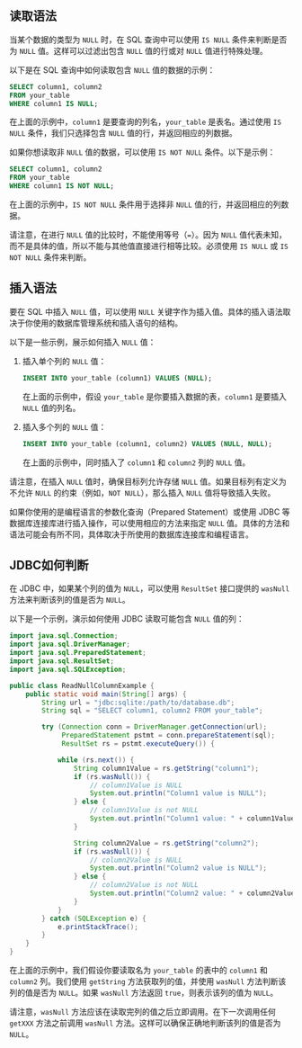 ## 读取语法
当某个数据的类型为 `NULL` 时，在 SQL 查询中可以使用 `IS NULL` 条件来判断是否为 `NULL` 值。这样可以过滤出包含 `NULL` 值的行或对 `NULL` 值进行特殊处理。

以下是在 SQL 查询中如何读取包含 `NULL` 值的数据的示例：

```sql
SELECT column1, column2
FROM your_table
WHERE column1 IS NULL;
```

在上面的示例中，`column1` 是要查询的列名，`your_table` 是表名。通过使用 `IS NULL` 条件，我们只选择包含 `NULL` 值的行，并返回相应的列数据。

如果你想读取非 `NULL` 值的数据，可以使用 `IS NOT NULL` 条件。以下是示例：

```sql
SELECT column1, column2
FROM your_table
WHERE column1 IS NOT NULL;
```

在上面的示例中，`IS NOT NULL` 条件用于选择非 `NULL` 值的行，并返回相应的列数据。

请注意，在进行 `NULL` 值的比较时，不能使用等号（`=`）。因为 `NULL` 值代表未知，而不是具体的值，所以不能与其他值直接进行相等比较。必须使用 `IS NULL` 或 `IS NOT NULL` 条件来判断。


## 插入语法

要在 SQL 中插入 `NULL` 值，可以使用 `NULL` 关键字作为插入值。具体的插入语法取决于你使用的数据库管理系统和插入语句的结构。

以下是一些示例，展示如何插入 `NULL` 值：

1. 插入单个列的 `NULL` 值：

   ```sql
   INSERT INTO your_table (column1) VALUES (NULL);
   ```

   在上面的示例中，假设 `your_table` 是你要插入数据的表，`column1` 是要插入 `NULL` 值的列名。

2. 插入多个列的 `NULL` 值：

   ```sql
   INSERT INTO your_table (column1, column2) VALUES (NULL, NULL);
   ```

   在上面的示例中，同时插入了 `column1` 和 `column2` 列的 `NULL` 值。

请注意，在插入 `NULL` 值时，确保目标列允许存储 `NULL` 值。如果目标列有定义为不允许 `NULL` 的约束（例如，`NOT NULL`），那么插入 `NULL` 值将导致插入失败。

如果你使用的是编程语言的参数化查询（Prepared Statement）或使用 JDBC 等数据库连接库进行插入操作，可以使用相应的方法来指定 `NULL` 值。具体的方法和语法可能会有所不同，具体取决于所使用的数据库连接库和编程语言。

## JDBC如何判断
在 JDBC 中，如果某个列的值为 `NULL`，可以使用 `ResultSet` 接口提供的 `wasNull` 方法来判断该列的值是否为 `NULL`。

以下是一个示例，演示如何使用 JDBC 读取可能包含 `NULL` 值的列：

```java
import java.sql.Connection;
import java.sql.DriverManager;
import java.sql.PreparedStatement;
import java.sql.ResultSet;
import java.sql.SQLException;

public class ReadNullColumnExample {
    public static void main(String[] args) {
        String url = "jdbc:sqlite:/path/to/database.db";
        String sql = "SELECT column1, column2 FROM your_table";

        try (Connection conn = DriverManager.getConnection(url);
             PreparedStatement pstmt = conn.prepareStatement(sql);
             ResultSet rs = pstmt.executeQuery()) {

            while (rs.next()) {
                String column1Value = rs.getString("column1");
                if (rs.wasNull()) {
                    // column1Value is NULL
                    System.out.println("Column1 value is NULL");
                } else {
                    // column1Value is not NULL
                    System.out.println("Column1 value: " + column1Value);
                }

                String column2Value = rs.getString("column2");
                if (rs.wasNull()) {
                    // column2Value is NULL
                    System.out.println("Column2 value is NULL");
                } else {
                    // column2Value is not NULL
                    System.out.println("Column2 value: " + column2Value);
                }
            }
        } catch (SQLException e) {
            e.printStackTrace();
        }
    }
}
```

在上面的示例中，我们假设你要读取名为 `your_table` 的表中的 `column1` 和 `column2` 列。我们使用 `getString` 方法获取列的值，并使用 `wasNull` 方法判断该列的值是否为 `NULL`。如果 `wasNull` 方法返回 `true`，则表示该列的值为 `NULL`。

请注意，`wasNull` 方法应该在读取完列的值之后立即调用。在下一次调用任何 `getXXX` 方法之前调用 `wasNull` 方法。这样可以确保正确地判断该列的值是否为 `NULL`。